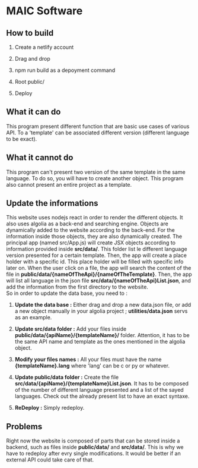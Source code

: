 # MAIC Software

## How to build

1. Create a netlify account

2. Drag and drop

3. npm run build as a depoyment command

4. Root public/

5. Deploy

## What it can do

This program present different function that are basic use cases of various API. To a 'template' can be associated different version (different language to be exact).

## What it cannot do

This program can't present two version of the same template in the same language. To do so, you will have to create another object. This program also cannot present an entire project as a template. 

## Update the informations

This website uses nodejs react in order to render the different objects. It also uses algolia as a back-end and searching engine. Objects are dynamically added to the website according to the back-end. For the information inside those objects, they are also dynamically created. The principal app (named src/App.js) will create JSX objects according to information provided inside **src/data/**. This folder list le different language version presented for a certain template. Then, the app will create a place holder with a specific id. This place holder will be filled with specific info later on. When the user click on a file, the app will search the content of the file in **public/data/{nameOfTheApi}/{nameOfTheTemplate}**. Then, the app will list all language in the json file **src/data/{nameOfTheApi}List.json**, and add the information from the first directory to the website.
</br>
So in order to update the data base, you need to :

1. **Update the data base :** Either drag and drop a new data.json file, or add a new object manually in your algolia project ; **utilities/data.json** servs as an example.

2. **Update src/data folder :** Add your files inside **public/data/{apiName}/{templateName}/** folder. Attention, it has to be the same API name and template as the ones mentioned in the algolia object.

3. **Modify your files names :** All your files must have the name **{templateName}.lang** where 'lang' can be c or py or whatever.

4. **Update public/data folder :** Create the file **src/data/{apiName}/{templateName}List.json**. It has to be composed of the number of different language presented and a list of the sayed languages. Check out the already present list to have an exact syntaxe.

5. **ReDeploy :** Simply redeploy.

## Problems

Right now the website is composed of parts that can be stored inside a backend, such as files inside **public/data/** and **src/data/**. This is why we have to redeploy after evry single modifications. It would be better if an external API could take care of that.
